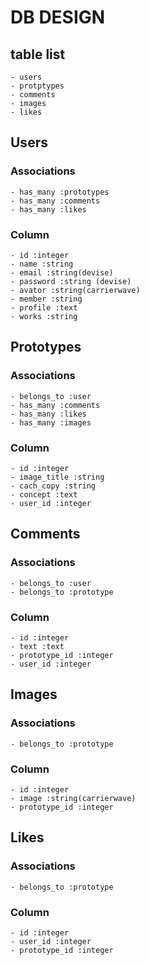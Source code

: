 # DB DESIGN

## table list
```
- users
- protptypes
- comments
- images
- likes
```

## Users

### Associations
```
- has_many :prototypes
- has_many :comments
- has_many :likes
```

### Column
```
- id :integer
- name :string
- email :string(devise)
- password :string (devise)
- avator :string(carrierwave)
- member :string
- profile :text
- works :string
```

## Prototypes

### Associations
```
- belongs_to :user
- has_many :comments
- has_many :likes
- has_many :images
```

### Column
```
- id :integer
- image_title :string
- cach_copy :string
- concept :text
- user_id :integer
```

## Comments

### Associations
```
- belongs_to :user
- belongs_to :prototype
```

### Column
```
- id :integer
- text :text
- prototype_id :integer
- user_id :integer
```

## Images

### Associations
```
- belongs_to :prototype
```

### Column
```
- id :integer
- image :string(carrierwave)
- prototype_id :integer
```

## Likes

### Associations
```
- belongs_to :prototype
```

### Column
```
- id :integer
- user_id :integer
- prototype_id :integer
```
